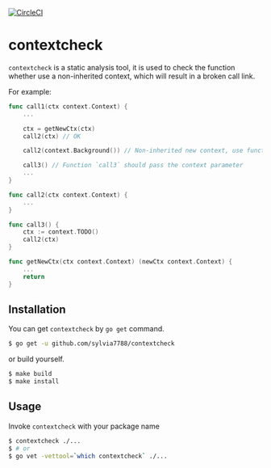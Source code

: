 [![CircleCI](https://circleci.com/gh/sylvia7788/contextcheck.svg?style=svg)](https://circleci.com/gh/sylvia7788/contextcheck)


# contextcheck

`contextcheck` is a static analysis tool, it is used to check the function whether use a non-inherited context, which will result in a broken call link.

For example:

```go
func call1(ctx context.Context) {
    ...

    ctx = getNewCtx(ctx)
    call2(ctx) // OK

    call2(context.Background()) // Non-inherited new context, use function like `context.WithXXX` instead

    call3() // Function `call3` should pass the context parameter
    ...
}

func call2(ctx context.Context) {
    ...
}

func call3() {
    ctx := context.TODO()
    call2(ctx)
}

func getNewCtx(ctx context.Context) (newCtx context.Context) {
    ...
    return
}
```

## Installation

You can get `contextcheck` by `go get` command.

```bash
$ go get -u github.com/sylvia7788/contextcheck
```

or build yourself.

```bash
$ make build
$ make install
```

## Usage

Invoke `contextcheck` with your package name

```bash
$ contextcheck ./...
$ # or
$ go vet -vettool=`which contextcheck` ./...
```
